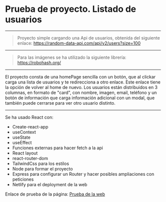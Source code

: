 # Prueba de proyecto. Listado de usuarios
***
> Proyecto simple cargando una Api de usuarios, obtenida del siguiente enlace: https://random-data-api.com/api/v2/users?size=100

*** 
> Para las imágenes se ha utilizado la siguiente librería: https://robohash.org/

***
El proyecto consta de una homePage sencilla con un botón, que al clickar carga una lista de usuarios y te redirecciona a otro enlace. Este enlace tiene la opción de volver al home de nuevo.
Los usuarios están distribuidos en 3 columnas, en formato de "card", con nombre, imagen, email, teléfono y un botón de información que carga información adicional con un modal, que también puede cerrarse para ver otro usuario distinto.

***
Se ha usado React con:
* Create-react-app
* useContext
* useState
* useEffect
* Funciones externas para hacer fetch a la api
* React layout
* react-router-dom
* TailwindCss para los estilos
* Node para formar el proyecto
* Express para configurar un Router y hacer posibles ampliaciones con peticiones
* Netlify para el deployment de la web

Enlace de prueba de la página: [Prueba de la web](https://660ef954a09f56408973108a--splendorous-croquembouche-cc8462.netlify.app/)